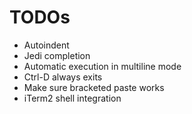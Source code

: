 # TODOs

- Autoindent
- Jedi completion
- Automatic execution in multiline mode
- Ctrl-D always exits
- Make sure bracketed paste works
- iTerm2 shell integration

